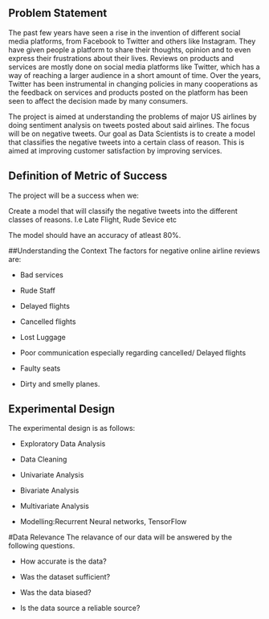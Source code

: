 ## Problem Statement
The past few years have seen a rise in the invention of different social media platforms, from Facebook to Twitter and others like Instagram. They have given people a platform to share their thoughts, opinion and to even express their frustrations about their lives. Reviews on products and services are mostly done on social media platforms like Twitter, which has a way of reaching a larger audience in a short amount of time. Over the years, Twitter has been instrumental in changing policies in many cooperations as the feedback on services and products posted on the platform has been seen to affect the decision made by many consumers.

The project is aimed at understanding the problems of major US airlines by doing sentiment analysis on tweets posted about said airlines. The focus will be on negative tweets. Our goal as Data Scientists is to create a model that classifies the negative tweets into a certain class of reason. This is aimed at improving customer satisfaction by improving services.

## Definition of Metric of Success
The project will be a success when we:

Create a model that will classify the negative tweets into the different classes of reasons. I.e Late Flight, Rude Sevice etc

The model should have an accuracy of atleast 80%.

##Understanding the Context
The factors for negative online airline reviews are:

* Bad services

* Rude Staff

* Delayed flights

* Cancelled flights

* Lost Luggage

* Poor communication especially regarding cancelled/ Delayed flights

* Faulty seats

* Dirty and smelly planes.

## Experimental Design
The experimental design is as follows:

* Exploratory Data Analysis

* Data Cleaning

* Univariate Analysis

* Bivariate Analysis

* Multivariate Analysis

* Modelling:Recurrent Neural networks, TensorFlow

#Data Relevance
The relavance of our data will be answered by the following questions.

* How accurate is the data?

* Was the dataset sufficient?

* Was the data biased?

* Is the data source a reliable source?
